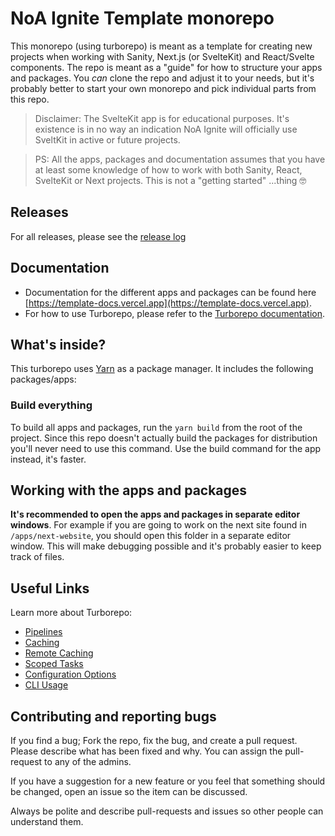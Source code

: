 # NoA Ignite Template monorepo

This monorepo (using turborepo) is meant as a template for creating new projects when working with Sanity, Next.js (or SvelteKit) and React/Svelte components. The repo is meant as a "guide" for how to structure your apps and packages. You _can_ clone the repo and adjust it to your needs, but it's probably better to start your own monorepo and pick individual parts from this repo.

> Disclaimer: The SvelteKit app is for educational purposes. It's existence is in no way an indication NoA Ignite will officially use SveltKit in active or future projects.

> PS: All the apps, packages and documentation assumes that you have at least some knowledge of how to work with both Sanity, React, SvelteKit or Next projects. This is not a "getting started" ...thing 🤓

## Releases

For all releases, please see the [release log](releases.md)

## Documentation

- Documentation for the different apps and packages can be found here [https://template-docs.vercel.app](https://template-docs.vercel.app).
- For how to use Turborepo, please refer to the [Turborepo documentation](https://turborepo.org/docs).

## What's inside?

This turborepo uses [Yarn](https://classic.yarnpkg.com/) as a package manager. It includes the following packages/apps:

### Build everything

To build all apps and packages, run the `yarn build` from the root of the project. Since this repo doesn't actually build the packages for distribution you'll never need to use this command. Use the build command for the app instead, it's faster.

## Working with the apps and packages

**It's recommended to open the apps and packages in separate editor windows**. For example if you are going to work on the next site found in `/apps/next-website`, you should open this folder in a separate editor window. This will make debugging possible and it's probably easier to keep track of files.

## Useful Links

Learn more about Turborepo:

- [Pipelines](https://turborepo.org/docs/core-concepts/pipelines)
- [Caching](https://turborepo.org/docs/core-concepts/caching)
- [Remote Caching](https://turborepo.org/docs/core-concepts/remote-caching)
- [Scoped Tasks](https://turborepo.org/docs/core-concepts/scopes)
- [Configuration Options](https://turborepo.org/docs/reference/configuration)
- [CLI Usage](https://turborepo.org/docs/reference/command-line-reference)

## Contributing and reporting bugs

If you find a bug; Fork the repo, fix the bug, and create a pull request. Please describe what has been fixed and why. You can assign the pull-request to any of the admins.

If you have a suggestion for a new feature or you feel that something should be changed, open an issue so the item can be discussed.

Always be polite and describe pull-requests and issues so other people can understand them.
